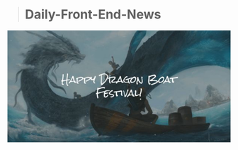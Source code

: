 
> # Daily-Front-End-News

![端午](https://github.com/fengshangwuqi/Daily-Front-End-News/blob/master/history/2018/06/18/duanwu.jpg)